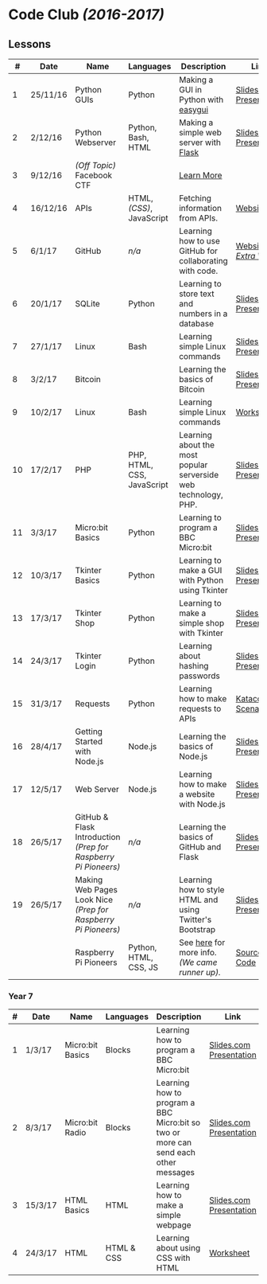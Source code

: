 # Code Club *(2016-2017)*

## Lessons

| # | Date | Name | Languages | Description | Link |
|---|---|---|---|---|---|
| 1 | 25/11/16 | Python GUIs | Python | Making a GUI in Python with [easygui](http://easygui.sourceforge.net/) | [Slides.com Presentation](http://slides.com/jakewalker/code-club-1) |
| 2 | 2/12/16 | Python Webserver | Python, Bash, HTML | Making a simple web server with [Flask](http://flask.pocoo.org/) | [Slides.com Presentation](http://slides.com/jakewalker/code-club-2) |
| 3 | 9/12/16 | *(Off Topic)* Facebook CTF |  | [Learn More](https://github.com/facebook/fbctf) |  |
| 4 | 16/12/16 | APIs | HTML, *(CSS)*, JavaScript | Fetching information from APIs. | [Website](https://malverncode.club/learn.html#apis) |
| 5 | 6/1/17 | GitHub | *n/a* | Learning how to use GitHub for collaborating with code. | [Website](https://malverncode.club/learn.html#github) - *[Extra Work](https://docs.google.com/document/d/1bGuemLYD0LlPyVN38gss5zuM0rldtw6sy1cIACv8lJs/edit?usp=sharing)* |
| 6 | 20/1/17 | SQLite | Python | Learning to store text and numbers in a database | [Slides.com Presentation](http://slides.com/jakewalker/sql) |
| 7 | 27/1/17 | Linux | Bash | Learning simple Linux commands | [Slides.com Presentation](http://slides.com/jakewalker/linux) |
| 8 | 3/2/17 | Bitcoin |  | Learning the basics of Bitcoin | [Slides.com Presentation](http://slides.com/jakewalker/bitcoin) |
| 9 | 10/2/17 | Linux | Bash | Learning simple Linux commands | [Worksheet](https://docs.google.com/document/d/1MdpPS5ractFYparCaFk5QM6VpOA45OG-V-ksvtgHcUc/edit?usp=sharing) |
| 10 | 17/2/17 | PHP | PHP, HTML, CSS, JavaScript | Learning about the most popular serverside web technology, PHP. | [Slides.com Presentation](http://slides.com/jakewalker/deck-8) |
| 11 | 3/3/17 | Micro:bit Basics | Python | Learning to program a BBC Micro:bit | [Slides.com Presentation](https://slides.com/jakewalker/microbit1-python) |
| 12 | 10/3/17 | Tkinter Basics | Python | Learning to make a GUI with Python using Tkinter | [Slides.com Presentation](https://slides.com/jakewalker/deck-12)
| 13 | 17/3/17 | Tkinter Shop | Python | Learning to make a simple shop with Tkinter | [Slides.com Presentation](https://slides.com/jakewalker/deck-14) |
| 14 | 24/3/17 | Tkinter Login | Python | Learning about hashing passwords | [Slides.com Presentation](https://slides.com/jakewalker/deck-9bb0883a-2d66-43be-bb06-1884edba710c) |
| 15 | 31/3/17 | Requests | Python | Learning how to make requests to APIs | [Katacoda Scenario](https://katacoda.com/jake-walker/scenarios/3) |
| 16 | 28/4/17 | Getting Started with Node.js | Node.js | Learning the basics of Node.js | [Slides.com Presentation](https://slides.com/jakewalker/deck-18) |
| 17 | 12/5/17 | Web Server | Node.js | Learning how to make a website with Node.js | [Slides.com Presentation](https://slides.com/jakewalker/deck-19) |
| 18 | 26/5/17 | GitHub & Flask Introduction *(Prep for Raspberry Pi Pioneers)* | *n/a* | Learning the basics of GitHub and Flask | [Slides.com Presentation](https://slides.com/jakewalker/quick-github-introduction) |
| 19 | 26/5/17 | Making Web Pages Look Nice *(Prep for Raspberry Pi Pioneers)* | *n/a* | Learning how to style HTML and using Twitter's Bootstrap | [Slides.com Presentation](https://slides.com/jakewalker/making-web-pages-look-nice) |
|  |  | Raspberry Pi Pioneers | Python, HTML, CSS, JS | See [here](https://www.raspberrypi.org/pioneers/) for more info. *(We came runner up).* | [Source Code](https://github.com/malvern-code-club/auqa) |

### Year 7

| # | Date | Name | Languages | Description | Link |
|---|---|---|---|---|---|
| 1 | 1/3/17 | Micro:bit Basics | Blocks | Learning how to program a BBC Micro:bit | [Slides.com Presentation](http://slides.com/jakewalker/microbit1) |
| 2 | 8/3/17 | Micro:bit Radio | Blocks | Learning how to program a BBC Micro:bit so two or more can send each other messages | [Slides.com Presentation](https://slides.com/jakewalker/micro-bit) |
| 3 | 15/3/17 | HTML Basics | HTML | Learning how to make a simple webpage | [Slides.com Presentation](https://slides.com/jakewalker/html/live) |
| 4 | 24/3/17 | HTML | HTML & CSS | Learning about using CSS with HTML | [Worksheet](https://www.codeclubprojects.org/en-GB/webdev/happy-birthday/) |